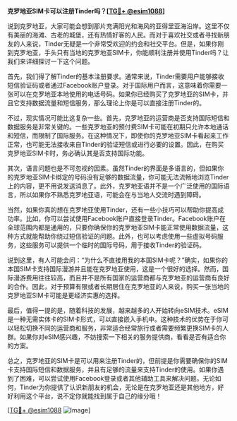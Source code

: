 **克罗地亚SIM卡可以注册Tinder吗？[[TG💪+ @esim1088](https://t.me/s/esim1088)]**

说到克罗地亚，大家可能会想到那片充满阳光和海风的亚得里亚海沿岸。这里不仅有美丽的海滩、古老的城堡，还有热情好客的人民。而对于喜欢社交或者寻找新朋友的人来说，Tinder无疑是一个非常受欢迎的约会和社交平台。但是，如果你刚到克罗地亚，手头只有当地的克罗地亚SIM卡，你能顺利注册并使用Tinder吗？让我们来详细探讨一下这个问题。

首先，我们得了解Tinder的基本注册要求。通常来说，Tinder需要用户能够接收短信验证码或者通过Facebook账户登录。对于国际用户而言，这意味着你需要一张可以在克罗地亚本地使用的电话号码。如果你已经购买了克罗地亚的SIM卡，并且它支持数据流量和短信服务，那么理论上你是可以直接注册Tinder的。

不过，现实情况可能比这复杂一些。首先，克罗地亚的运营商是否支持国际短信和数据服务是非常关键的。一些克罗地亚的预付费SIM卡可能在初期只允许本地通话和短信，而限制了国际服务。在这种情况下，即使你的克罗地亚SIM卡看起来工作正常，也可能无法接收来自Tinder的验证短信或进行必要的设置。因此，在购买克罗地亚SIM卡时，务必确认其是否支持国际功能。

其次，语言问题也是不可忽视的因素。虽然Tinder的界面是多语言的，但如果你的克罗地亚SIM卡绑定的号码没有足够的数据流量，你可能无法流畅地浏览Tinder上的内容，更不用说发送消息了。此外，克罗地亚语并不是一个广泛使用的国际语言，所以如果你不熟悉克罗地亚语，可能会在与当地人交流时遇到障碍。

当然，如果你真的想在克罗地亚使用Tinder，还有一些小技巧可以帮助你提高成功率。比如，你可以尝试使用Facebook账户直接登录Tinder。Facebook账户在全球范围内都是通用的，只要你确保你的克罗地亚SIM卡能正常使用数据流量，这种方式就能帮助你绕过短信验证的问题。此外，也可以考虑使用一些虚拟号码服务，这些服务可以提供一个临时的国际号码，用于接收Tinder的验证码。

说到这里，有人可能会问：“为什么不直接用我的本国SIM卡呢？”确实，如果你的本国SIM卡支持国际漫游并且能在克罗地亚使用，这是一个很好的选择。然而，国际漫游费用往往较高，而且并不是所有国家的运营商都与克罗地亚的运营商有良好的合作。因此，对于预算有限或者长期居住在克罗地亚的人来说，购买一张当地的克罗地亚SIM卡可能是更经济实惠的选择。

最后，值得一提的是，随着科技的发展，越来越多的人开始转向eSIM技术。eSIM是一种无需实体卡的SIM卡形式，可以直接嵌入手机中。这种技术的优势在于你可以轻松切换不同的运营商和服务，非常适合经常旅行或者需要频繁更换SIM卡的人群。如果你对eSIM感兴趣，不妨搜索一下相关的服务提供商，看看是否有适合你的方案。

总之，克罗地亚的SIM卡是可以用来注册Tinder的，但前提是你需要确保你的SIM卡支持国际短信和数据服务，并且有足够的流量来支持Tinder的使用。如果你遇到了困难，可以尝试使用Facebook登录或者其他辅助工具来解决问题。无论如何，Tinder为你提供了认识新朋友的机会，无论是在克罗地亚还是其他地方，好好利用这个平台，说不定你就能找到属于自己的缘分哦！

[[TG💪+ @esim1088](https://t.me/s/esim1088) ![Image](https://i.postimg.cc/4NQfJmqS/Snipaste-2025-05-13-00-14-12.png)]